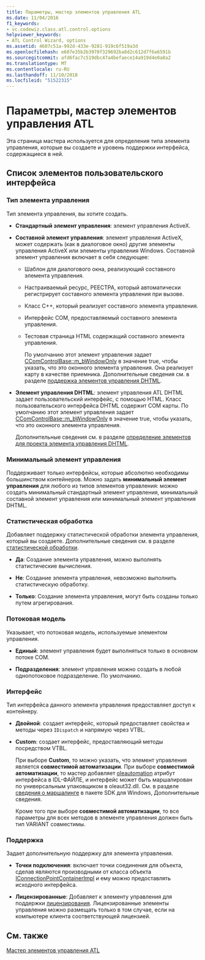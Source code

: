 ```yaml
---
title: Параметры, мастер элементов управления ATL
ms.date: 11/04/2016
f1_keywords:
- vc.codewiz.class.atl.control.options
helpviewer_keywords:
- ATL Control Wizard, options
ms.assetid: 4607c51a-992d-433e-9281-919c6f519a3d
ms.openlocfilehash: e607e35b2b3970f329692ba8d2c612d7f6a6591b
ms.sourcegitcommit: afd6fac7c519dbc47a4befaece14a919d4e0a8a2
ms.translationtype: MT
ms.contentlocale: ru-RU
ms.lasthandoff: 11/10/2018
ms.locfileid: "51522315"
---
```

# <a name="options-atl-control-wizard"></a>Параметры, мастер элементов управления ATL

Эта страница мастера используется для определения типа элемента управления, которые вы создаете и уровень поддержки интерфейса, содержащиеся в ней.

## <a name="uielement-list"></a>Список элементов пользовательского интерфейса

### <a name="control-type"></a>Тип элемента управления

Тип элемента управления, вы хотите создать.

- **Стандартный элемент управления**: элемент управления ActiveX.

- **Составной элемент управления**: элемент управления ActiveX, может содержать (как в диалоговое окно) другие элементы управления ActiveX или элементы управления Windows. Составной элемент управления включает в себя следующее:

  - Шаблон для диалогового окна, реализующий составного элемента управления.

  - Настраиваемый ресурс, РЕЕСТРА, который автоматически регистрирует составного элемента управления при вызове.

  - Класс C++, который реализует составного элемента управления.

  - Интерфейс COM, предоставляемый составного элемента управления.

  - Тестовая страница HTML содержащий составного элемента управления.

    По умолчанию этот элемент управления задает [CComControlBase::m_bWindowOnly](../../atl/reference/ccomcontrolbase-class.md#m_bwindowonly) в значение true, чтобы указать, что это оконного элемента управления. Она реализует карту в качестве приемника. Дополнительные сведения см. в разделе [поддержка элементов управления DHTML](../../atl/atl-support-for-dhtml-controls.md).

- **Элемент управления DHTML**: элемент управления ATL DHTML задает пользовательский интерфейс, с помощью HTML. Класс пользовательского интерфейса DHTML содержит COM карты. По умолчанию этот элемент управления задает [CComControlBase::m_bWindowOnly](../../atl/reference/ccomcontrolbase-class.md#m_bwindowonly) в значение true, чтобы указать, что это оконного элемента управления.

   Дополнительные сведения см. в разделе [определение элементов для проекта элемента управления DHTML](../../atl/identifying-the-elements-of-the-dhtml-control-project.md).

### <a name="minimal-control"></a>Минимальный элемент управления

Поддерживает только интерфейсы, которые абсолютно необходимы большинством контейнеров. Можно задать **минимальный элемент управления** для любого из типов элементов управления: можно создать минимальный стандартный элемент управления, минимальный составной элемент управления или минимальный элемент управления DHTML.

### <a name="aggregation"></a>Статистическая обработка

Добавляет поддержку статистической обработки элемента управления, который вы создаете. Дополнительные сведения см. в разделе [статистической обработки](../../atl/aggregation.md).

- **Да**: Создание элемента управления, можно выполнять статистические вычисления.

- **Не**: Создание элемента управления, невозможно выполнить статистическую обработку.

- **Только**: Создание элемента управления, могут быть созданы только путем агрегирования.

### <a name="threading-model"></a>Потоковая модель

Указывает, что потоковая модель, используемые элементом управления.

- **Единый**: элемент управления будет выполняться только в основном потоке COM.

- **Подразделения**: элемент управления можно создать в любой однопотоковое подразделение. По умолчанию.

### <a name="interface"></a>Интерфейс

Тип интерфейса данного элемента управления предоставляет доступ к контейнеру.

- **Двойной**: создает интерфейс, который предоставляет свойства и методы через `IDispatch` и напрямую через VTBL.

- **Custom**: создает интерфейс, предоставляющий методы посредством VTBL.

   При выборе **Custom**, то можно указать, что элемент управления является **совместимой автоматизации**. При выборе **совместимой автоматизации**, то мастер добавляет [oleautomation](../../windows/oleautomation.md) атрибут интерфейса в IDL-ФАЙЛЕ, и интерфейс может быть маршалирован по универсальным упаковщиком в oleaut32.dll. См. в разделе [сведения о маршалинге](/windows/desktop/com/marshaling-details) в пакете SDK для Windows, Дополнительные сведения.

   Кроме того при выборе **совместимой автоматизации**, то все параметры для всех методов в элементе управления должен быть тип VARIANT совместимы.

### <a name="support"></a>Поддержка

Задает дополнительную поддержку для элемента управления.

- **Точки подключения**: включает точки соединения для объекта, сделав являются производными от класса объекта [IConnectionPointContainerImpl](../../atl/reference/iconnectionpointcontainerimpl-class.md) и ему можно предоставлять исходного интерфейса.

- **Лицензированные**: Добавляет к элементу управления для поддержки [лицензирования](/windows/desktop/com/licensing). Лицензированные элементы управления можно размещать только в том случае, если на компьютере клиента соответствующей лицензией.

## <a name="see-also"></a>См. также

[Мастер элементов управления ATL](../../atl/reference/atl-control-wizard.md)

